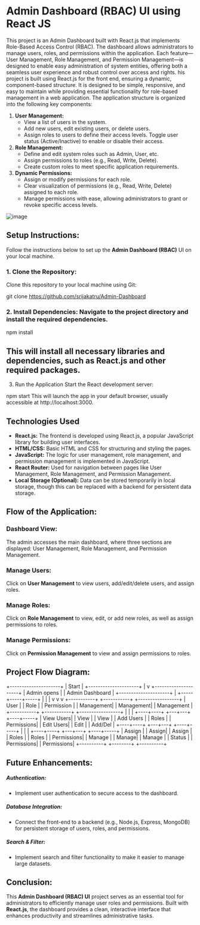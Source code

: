  # Admin Dashboard (RBAC) UI using React JS
 This project is an Admin Dashboard built with React.js that implements Role-Based Access Control (RBAC). The dashboard allows administrators to manage users, roles, and permissions within the application. Each feature—User Management, Role Management, and Permission Management—is designed to enable easy administration of system entities, offering both a seamless user experience and robust control over access and rights.
his project is built using React.js for the front end, ensuring a dynamic, component-based structure. It is designed to be simple, responsive, and easy to maintain while providing essential functionality for role-based management in a web application.
The application structure is organized into the following key components:
1. **User Management:**
    - View a list of users in the system.
    - Add new users, edit existing users, or delete users.
    - Assign roles to users to define their access levels.
Toggle user status (Active/Inactive) to enable or disable their access.
2. **Role Management:**
    - Define and edit system roles such as Admin, User, etc.
    - Assign permissions to roles (e.g., Read, Write, Delete).
    - Create custom roles to meet specific application requirements.
3. **Dynamic Permissions:**
    - Assign or modify permissions for each role.
    - Clear visualization of permissions (e.g., Read, Write, Delete) assigned to each role.
    - Manage permissions with ease, allowing administrators to grant or revoke specific access levels.

![image](https://github.com/user-attachments/assets/3b64de5f-1bd5-4d14-bbdd-6afaa37668c4)

## **Setup Instructions:**

Follow the instructions below to set up the **Admin Dashboard (RBAC)** UI on your local machine.

### **1. Clone the Repository:**

Clone this repository to your local machine using Git:

git clone https://github.com/srijakatru/Admin-Dashboard

### **2.  Install Dependencies: Navigate to the project directory and install the required dependencies.**

npm install
## This will install all necessary libraries and dependencies, such as React.js and other required packages.

3. Run the Application
Start the React development server:

npm start
This will launch the app in your default browser, usually accessible at http://localhost:3000.

## Technologies Used

- **React.js:** The frontend is developed using React.js, a popular JavaScript library for building user interfaces.
- **HTML/CSS:** Basic HTML and CSS for structuring and styling the pages.
- **JavaScript:** The logic for user management, role management, and permission management is implemented in JavaScript.
- **React Router:** Used for navigation between pages like User Management, Role Management, and Permission Management.
- **Local Storage (Optional):** Data can be stored temporarily in local storage, though this can be replaced with a backend for persistent data storage.

## **Flow of the Application:**

### **Dashboard View:**
The admin accesses the main dashboard, where three sections are displayed: User Management, Role Management, and Permission Management.

### **Manage Users:**
Click on **User Management** to view users, add/edit/delete users, and assign roles.

### **Manage Roles:**
Click on **Role Management** to view, edit, or add new roles, as well as assign permissions to roles.

### **Manage Permissions:**
Click on **Permission Management** to view and assign permissions to roles.

## **Project Flow Diagram:**
+---------------------+
|    Start            |
+---------------------+
         |
         v
+---------------------+
|   Admin opens       |
|   Admin Dashboard   |
+---------------------+
         |
   +-----+-----+-----+
   |           |     |
   v           v     v
+-----------+ +-----------+ +-----------------+
| User      | | Role      | | Permission      |
| Management| | Management| | Management      |
+-----------+ +-----------+ +-----------------+
         |           |            |
    +----+----+  +---+---+    +----+-----+
    | View Users|  | View  |    | View    |
    | Add Users |  | Roles |    | Permissions|
    | Edit Users|  | Edit  |    | Add/Del   |
    +----+----+  +---+---+    +----+-----+
         |           |            |
    +----+----+  +---+---+    +----+-----+
    | Assign   |  | Assign|    | Assign   |
    | Roles    |  | Roles |    | Permissions|
    | Manage   |  | Manage|    | Manage   |
    | Status   |  | Permissions| | Permissions|
    +----------+  +--------+  +----------+


## **Future Enhancements:**

##### **Authentication:**
- Implement user authentication to secure access to the dashboard.

##### **Database Integration:**
- Connect the front-end to a backend (e.g., Node.js, Express, MongoDB) for persistent storage of users, roles, and permissions.

##### **Search & Filter:**
- Implement search and filter functionality to make it easier to manage large datasets.

## **Conclusion:**

This **Admin Dashboard (RBAC) UI** project serves as an essential tool for administrators to  efficiently manage user roles and permissions. Built with **React.js**, the dashboard provides a clean, interactive interface that enhances productivity and streamlines administrative tasks.
